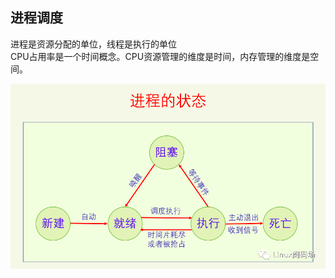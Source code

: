 ## 进程调度
进程是资源分配的单位，线程是执行的单位  
CPU占用率是一个时间概念。CPU资源管理的维度是时间，内存管理的维度是空间。  

![alt 调度](./img/5_1.png)  

 